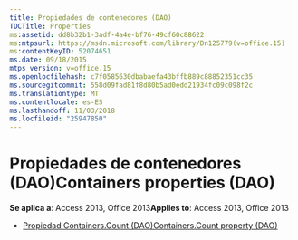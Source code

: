 ```yaml
---
title: Propiedades de contenedores (DAO)
TOCTitle: Properties
ms:assetid: dd8b32b1-3adf-4a4e-bf76-49cf60c88622
ms:mtpsurl: https://msdn.microsoft.com/library/Dn125779(v=office.15)
ms:contentKeyID: 52074651
ms.date: 09/18/2015
mtps_version: v=office.15
ms.openlocfilehash: c7f0585630dbabaefa43bffb889c88852351cc35
ms.sourcegitcommit: 558d09fad81f8d80b5ad0edd21934fc09c098f2c
ms.translationtype: MT
ms.contentlocale: es-ES
ms.lasthandoff: 11/03/2018
ms.locfileid: "25947850"
---
```

# <a name="containers-properties-dao"></a><span data-ttu-id="9ce22-102">Propiedades de contenedores (DAO)</span><span class="sxs-lookup"><span data-stu-id="9ce22-102">Containers properties (DAO)</span></span>

<span data-ttu-id="9ce22-103">**Se aplica a**: Access 2013, Office 2013</span><span class="sxs-lookup"><span data-stu-id="9ce22-103">**Applies to**: Access 2013, Office 2013</span></span>

- [<span data-ttu-id="9ce22-104">Propiedad Containers.Count (DAO)</span><span class="sxs-lookup"><span data-stu-id="9ce22-104">Containers.Count property (DAO)</span></span>](containers-count-property-dao.md)


